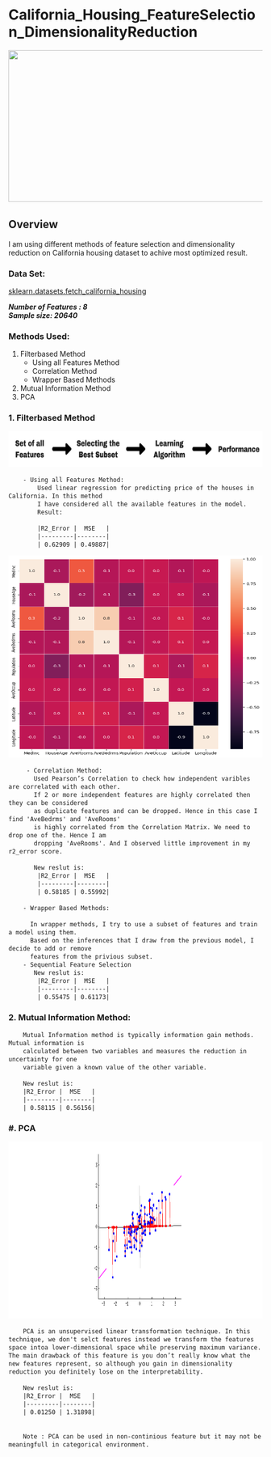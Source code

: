 # California_Housing_FeatureSelection_DimensionalityReduction

<img src="https://github.com/skp163/California_Housing_FeatureSelection_DimensionalityReduction/blob/main/Assets/Feature%20Selection%20%26%20Dimensionality%20Reduction%20(1).gif" width="800" height="300" />

## Overview
I am using different methods of feature selection and dimensionality reduction on California housing dataset to achive most optimized result. 

### Data Set: <br/>
[sklearn.datasets.fetch_california_housing](https://scikit-learn.org/stable/modules/generated/sklearn.datasets.fetch_california_housing.html)

***Number of Features : 8*** <br/>
***Sample size: 20640***

### Methods Used:
1. Filterbased Method
    - Using all Features Method
    - Correlation Method
    - Wrapper Based Methods
2. Mutual Information Method
3. PCA


### 1. Filterbased Method

<img src="https://github.com/skp163/California_Housing_FeatureSelection_DimensionalityReduction/blob/main/Assets/Filter_1.png" width="600" height="70" />

        - Using all Features Method:
            Used linear regression for predicting price of the houses in California. In this method
            I have considered all the available features in the model.
            Result:

            |R2_Error |  MSE   |
            |---------|--------|
            | 0.62909 | 0.49887|

        
<img src="https://github.com/skp163/California_Housing_FeatureSelection_DimensionalityReduction/blob/main/Assets/Correlation_Matrix1.png" width="600" height="400" />
        
         - Correlation Method:
           Used Pearson’s Correlation to check how independent varibles are correlated with each other.
           If 2 or more independent features are highly correlated then they can be considered
           as duplicate features and can be dropped. Hence in this case I find 'AveBedrms' and 'AveRooms'
           is highly correlated from the Correlation Matrix. We need to drop one of the. Hence I am
           dropping 'AveRooms'. And I observed little improvement in my r2_error score.

           New reslut is:
            |R2_Error |  MSE   |
            |---------|--------|
            | 0.58185 | 0.55992|

        - Wrapper Based Methods:
           
          In wrapper methods, I try to use a subset of features and train a model using them. 
          Based on the inferences that I draw from the previous model, I decide to add or remove 
          features from the privious subset.
        - Sequential Feature Selection
           New reslut is:
            |R2_Error |  MSE   |
            |---------|--------|
            | 0.55475 | 0.61173|

### 2. Mutual Information Method:
        Mutual Information method is typically information gain methods. Mutual information is 
        calculated between two variables and measures the reduction in uncertainty for one 
        variable given a known value of the other variable.

        New reslut is:
        |R2_Error |  MSE   |
        |---------|--------|
        | 0.58115 | 0.56156|

### #. PCA
<img src="https://github.com/skp163/California_Housing_FeatureSelection_DimensionalityReduction/blob/main/Assets/Regresor_Line_calibration.gif" width="800" height="350" />

        PCA is an unsupervised linear transformation technique. In this technique, we don't selct features instead we transform the features space intoa lower-dimensional space while preserving maximum variance. The main drawback of this feature is you don’t really know what the new features represent, so although you gain in dimensionality reduction you definitely lose on the interpretability.

        New reslut is:
        |R2_Error |  MSE   |
        |---------|--------|
        | 0.01250 | 1.31898|


        Note : PCA can be used in non-continious feature but it may not be meaningfull in categorical environment.


    